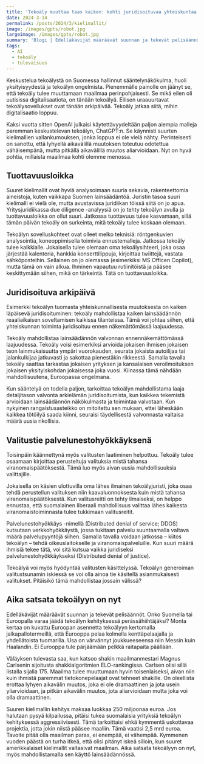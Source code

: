```yaml
---
title: 'Tekoäly muuttaa taas kaiken: kohti juridisoituvaa yhteiskuntaa'
date: 2024-3-14
permalink: /posts/2024/3/kielimallit/
image: /images/gpts/robot.jpg
largeimage: /images/gpts/robot.jpg
summary: 'Blogi | Edelläkävijät määräävät suunnan ja tekevät pelisäännöt. Onko Suomella tai Euroopalla varaa jäädä tekoälyn kehityksessä perässähiihtäjäksi?  Monta kertaa on kuvattu Euroopan asennetta tekoälyyn kertomalla jalkapallotermeillä, että Eurooppa pelaa kolmella kenttäpelaajalla ja yhdellätoista tuomarilla. Usa on värvännyt joukkueeseensa niin Messin kuin Haalandin. Ei Eurooppa tule pärjäämään pelkkä raitapaita päällään. Mutta mitä tekoäly muuttaa tulevaisuudesta? Ainakin se juridisoi yhteiskunnan.'
tags:
  - AI
  - tekoäly 
  - tulevaisuus
---
```

Keskustelua tekoälystä on Suomessa hallinnut sääntelynäkökulma, huoli yksityisyydestä ja tekoälyn ongelmista. Pienemmälle painolle on jäänyt se, että tekoäly tulee muuttamaan maailmaa perinpohjaisesti. Se mikä eilen oli uutisissa digitalisaatiota, on tänään tekoälyä. Eilisen uraauurtavat tekoälysovellukset ovat tänään arkipäivää. Tekoäly jatkaa siitä, mihin digitalisaatio loppuu.

Kaksi vuotta sitten OpenAI julkaisi käytettävyydeltään paljon aiempia malleja paremman keskustelevan tekoälyn, ChatGPT:n. Se käynnisti suurten kielimallien vallankumouksen, jonka loppua ei ole vielä nähty. Perinteisesti on sanottu, että lyhyellä aikavälillä muutoksen toteutuu odotettua vähäisempänä, mutta pitkällä aikavälillä muutos aliarvioidaan. Nyt on hyvä pohtia, millaista maailmaa kohti olemme menossa.

Tuottavuusloikka
--

Suuret kielimallit ovat hyviä analysoimaan suuria sekavia, rakenteettomia aineistoja, kuten vaikkapa Suomen lainsäädäntöä. Juristin tasoa suuri kielimalli ei vielä ole, mutta avustavissa juridiikan töissä siitä on jo apua. Yritysjuridiikassa due diligence -analyysiä on jo tehty tekoälyn avulla ja tuottavuusloikka on ollut suuri. Jatkossa tuottavuus tulee kasvamaan, sillä tämän päivän tekoäly on surkeinta, mitä tekoäly tulee koskaan olemaan. 

Tekoälyn sovelluskohteet ovat olleet melko teknisiä: röntgenkuvien analysointia, koneoppimisella toimivia ennustemalleja. Jatkossa tekoäly tulee kaikkialle. Jokaisella tulee olemaan oma tekoälysihteeri, joka osaa järjestää kalenteria, hankkia konserttilippuja, kirjoittaa twiittejä, vastata sähköposteihin. Sellainen on jo olemassa (esimerkiksi MS Officen Copilot), mutta tämä on vain alkua. Ihminen vapautuu rutiinitöistä ja pääsee keskittymään siihen, mikä on tärkeintä. Tätä on tuottavuusloikka.

Juridisoituva arkipäivä
--

Esimerkki tekoälyn tuomasta yhteiskunnallisesta muutoksesta on kaiken läpäisevä juridisoituminen: tekoäly mahdollistaa kaiken lainsäädännön reaaliaikaisen soveltamisen kaikissa tilanteissa. Tämä voi johtaa siihen, että yhteiskunnan toiminta juridisoituu ennen näkemättömässä laajuudessa. 

Tekoäly mahdollistaa lainsäädännön valvonnan ennennäkemättömässä laajuudessa. Tekoäly voisi esimerkiksi arvioida jokaisen ihmisen jokaisen teon lainmukaisuutta ympäri vuorokauden, seurata jokaista autoilijaa tai jalankulkijaa jatkuvasti ja sakottaa pienestäkin rikkeestä. Samalla tavalla tekoäly saattaa tarkastaa jokaisen yrityksen ja kansalaisen veroilmoituksen jokaisen yksityiskohdan jokaisessa joka vuosi. Kiinassa tämä nähdään mahdollisuutena, Euroopassa ongelmana.

Kun sääntelyä on todella paljon, tarkoittaa tekoälyn mahdollistama laaja detaljitason valvonta arkielämän juridisoitumista, kun kaikkea tekemistä arvioidaan lainsäädännön näkökulmasta ja toimintaa valvotaan. Kun nykyinen rangaistusasteikko on mitoitettu sen mukaan, ettei läheskään kaikkea tötöilyä saada kiinni, seuraisi täydellisestä valvonnasta valtaisa määrä uusia rikollisia. 


Valitustie palvelunestohyökkäyksenä
--

Toisinpäin käännettynä myös valitusten laatiminen helpottuu. Tekoäly tulee osaamaan kirjoittaa perusteltuja valituksia mistä tahansa viranomaispäätöksestä. Tämä luo myös aivan uusia mahdollisuuksia valittajille.

Jokaisella on käsien ulottuvilla oma lähes ilmainen tekoälyjuristi, joka osaa tehdä perustellun valituksen niin kaavaluonnoksesta kuin mistä tahansa viranomaispäätöksestä. Kun valitusreitti on tehty ilmaiseksi, on helppo ennustaa, että suomalainen liberaali mahdollisuus valittaa lähes kaikesta viranomaistoiminnasta tulee tukkimaan valitusreitit. 

Palvelunestohyökkäys -nimellä (Distributed denial of service; DDOS) kutsutaan verkkohyökkäystä, jossa tukitaan palvelu suuntaamalla valtava määrä palvelupyyntöjä siihen. Samalla tavalla voidaan jatkossa – kiitos tekoälyn – tehdä oikeuslaitokselle ja viranomaispalveluille. Kun suuri määrä ihmisiä tekee tätä, voi sitä kutsua vaikka juridiseksi palvelunestohyökkäykseksi (Distributed denial of justice).

Tekoälyä voi myös hyödyntää valitusten käsittelyssä. Tekoälyn generoiman valitustsunamin iskiessä se voi olla ainoa tie käsitellä asianmukaisesti valitukset. Pitäisikö tämä mahdollistaa jossain välissä?

Aika satsata tekoälyyn on nyt
--

Edelläkävijät määräävät suunnan ja tekevät pelisäännöt. Onko Suomella tai Euroopalla varaa jäädä tekoälyn kehityksessä perässähiihtäjäksi?  Monta kertaa on kuvattu Euroopan asennetta tekoälyyn kertomalla jalkapallotermeillä, että Eurooppa pelaa kolmella kenttäpelaajalla ja yhdellätoista tuomarilla. Usa on värvännyt joukkueeseensa niin Messin kuin Haalandin. Ei Eurooppa tule pärjäämään pelkkä raitapaita päällään.

Väläyksen tulevasta saa, kun katsoo shakin maailmanmestari Magnus Carlsenin sijoitusta shakkialgoritmien ELO-rankingissa. Carlsen olisi sillä listalla sijalla 175. Maailma tulee muuttumaan hyvin toisenlaiseksi, aivan niin kuin ihmistä paremmat tietokonepelaajat ovat tehneet shakille. On oleellista erottaa lyhyen aikavälin muutos, joka ei ole dramaattinen ja jota usein yliarvioidaan, ja pitkän aikavälin muutos, jota aliarvioidaan mutta joka voi olla dramaattinen. 

Suuren kielimallin kehitys maksaa luokkaa 250 miljoonaa euroa. Jos halutaan pysyä kilpailussa, pitäisi tukea suomalaisia yrityksiä tekoälyn kehityksessä aggressiivisesti. Tämä tarkoittaisi ehkä kymmentä uskottavaa projektia, jotta jokin niistä pääsee maaliin. Tämä vaatisi 2,5 mrd euroa. Tavoite pitää olla maailman paras, ei enempää, ei vähempää. Kymmenen vuoden päästä on turha itkeä, että olisi pitänyt iskeä silloin, kun suuret amerikkalaiset kielimallit valtasivat maailman. Aika satsata tekoälyyn on nyt, myös mahdollistamalla sen käyttö lainsäädännössä.

